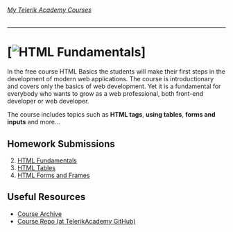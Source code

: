 ###### [My Telerik Academy Courses](https://github.com/nikolovdeyan/TelerikAcademy) 
-------------------------------------

[![HTML Fundamentals](https://raw.githubusercontent.com/nikolovdeyan/telerikacademy/master/.resources/HTMLFundamentals_large.png)]
=====================================

In the free course HTML Basics the students will make their first steps in the development of modern web applications. The course is introductionary and covers only the basics of web development. Yet it is a fundamental for everybody who wants to grow as a web professional, both front-end developer or web developer.

The course includes topics such as **HTML tags**, **using tables**, **forms and inputs** and more...

## Homework Submissions
2. [HTML Fundamentals](./HOMEWORK/02.HTML_Fundamentals)
3. [HTML Tables](./HOMEWORK/03.HTML_Tables)
4. [HTML Forms and Frames](./HOMEWORK/04.HTML_Forms_and_Frames)

## Useful Resources
- [Course Archive](https://telerikacademy.com/Courses/Courses/Details/386)
- [Course Repo (at TelerikAcademy GitHub)](https://github.com/TelerikAcademy/HTML)